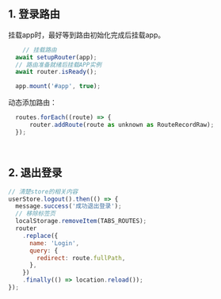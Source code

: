 ## 1. 登录路由
挂载app时，最好等到路由初始化完成后挂载app。
```javascript
    // 挂载路由
  await setupRouter(app);
  // 路由准备就绪后挂载APP实例
  await router.isReady();

  app.mount('#app', true);
```
动态添加路由：
```javascript
  routes.forEach((route) => {
      router.addRoute(route as unknown as RouteRecordRaw);
  });




```

## 2. 退出登录
```javascript
// 清楚store的相关内容
userStore.logout().then(() => {
  message.success('成功退出登录');
  // 移除标签页
  localStorage.removeItem(TABS_ROUTES);
  router
    .replace({
      name: 'Login',
      query: {
        redirect: route.fullPath,
      },
    })
    .finally(() => location.reload());
});
```
